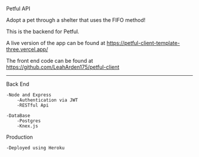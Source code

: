 Petful API

Adopt a pet through a shelter that uses the FIFO method!

This is the backend for Petful. 

A live version of the app can be found at https://petful-client-template-three.vercel.app/

The front end code can be found at https://github.com/LeahArden175/petful-client

-------------------------

Back End

    -Node and Express
        -Authentication via JWT
        -RESTful Api

    -DataBase    
        -Postgres
        -Knex.js

Production

    -Deployed using Heroku
